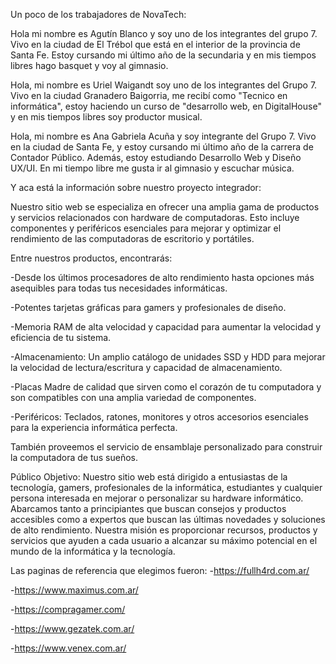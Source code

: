 Un poco de los trabajadores de NovaTech:

Hola mi nombre es Agutín Blanco y soy uno de los integrantes del grupo 7. Vivo en la ciudad de El Trébol que está en el interior de la provincia de Santa Fe. Estoy cursando mi último año de la secundaria y en mis tiempos libres hago basquet y voy al gimnasio.

Hola, mi nombre es Uriel Waigandt soy uno de los integrantes del Grupo 7. Vivo en la ciudad Granadero Baigorria, me recibí como "Tecnico en informática", estoy haciendo un curso de "desarrollo web, en DigitalHouse" y en mis tiempos libres soy productor musical.

Hola, mi nombre es Ana Gabriela Acuña y soy integrante del Grupo 7. Vivo en la ciudad de Santa Fe, y estoy cursando mi último año de la carrera de Contador Público. Además, estoy estudiando Desarrollo Web y Diseño UX/UI. En mi tiempo libre me gusta ir al gimnasio y escuchar música. 


Y aca está la información sobre nuestro proyecto integrador:

Nuestro sitio web se especializa en ofrecer una amplia gama de productos y servicios relacionados con hardware de computadoras. Esto incluye componentes y periféricos esenciales para mejorar y optimizar el rendimiento de las computadoras de escritorio y portátiles. 

Entre nuestros productos, encontrarás:

-Desde los últimos procesadores de alto rendimiento hasta opciones más asequibles para todas tus necesidades informáticas.

-Potentes tarjetas gráficas para gamers y profesionales de diseño.

-Memoria RAM de alta velocidad y capacidad para aumentar la velocidad y eficiencia de tu sistema.

-Almacenamiento: Un amplio catálogo de unidades SSD y HDD para mejorar la velocidad de lectura/escritura y capacidad de almacenamiento.

-Placas Madre de calidad que sirven como el corazón de tu computadora y son compatibles con una amplia variedad de componentes.

-Periféricos: Teclados, ratones, monitores y otros accesorios esenciales para la experiencia informática perfecta.


También proveemos el servicio de ensamblaje personalizado para construir la computadora de tus sueños.


Público Objetivo:
Nuestro sitio web está dirigido a entusiastas de la tecnología, gamers, profesionales de la informática, estudiantes y cualquier persona interesada en mejorar o personalizar su hardware informático. Abarcamos tanto a principiantes que buscan consejos y productos accesibles como a expertos que buscan las últimas novedades y soluciones de alto rendimiento. Nuestra misión es proporcionar recursos, productos y servicios que ayuden a cada usuario a alcanzar su máximo potencial en el mundo de la informática y la tecnología.

Las paginas de referencia que elegimos fueron:
-https://fullh4rd.com.ar/


-https://www.maximus.com.ar/


-https://compragamer.com/


-https://www.gezatek.com.ar/


-https://www.venex.com.ar/

